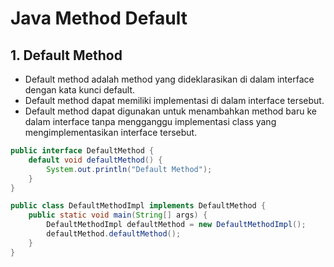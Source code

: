 # Java Method Default

## 1. Default Method

- Default method adalah method yang dideklarasikan di dalam interface dengan kata kunci default.
- Default method dapat memiliki implementasi di dalam interface tersebut.
- Default method dapat digunakan untuk menambahkan method baru ke dalam interface tanpa mengganggu implementasi class yang mengimplementasikan interface tersebut.

```java
public interface DefaultMethod {
    default void defaultMethod() {
        System.out.println("Default Method");
    }
}

public class DefaultMethodImpl implements DefaultMethod {
    public static void main(String[] args) {
        DefaultMethodImpl defaultMethod = new DefaultMethodImpl();
        defaultMethod.defaultMethod();
    }
}
```